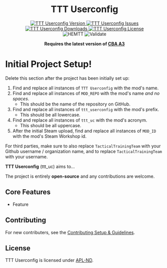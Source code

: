 <!-- If you want to make changes to this README, you need to also modify the README.md in the docs folder as well -->

<h1 align="center">TTT Userconfig</h1>
<p align="center">
    <a href="https://github.com/TacticalTrainingTeam/MOD_REPO/releases/latest">
        <img src="https://img.shields.io/badge/Version-0.0.0-blue?style=flat-square" alt="TTT Userconfig Version">
    </a>
    <a href="https://github.com/TacticalTrainingTeam/MOD_REPO/issues">
        <img src="https://img.shields.io/github/issues-raw/TacticalTrainingTeam/MOD_REPO.svg?style=flat-square&label=Issues" alt="TTT Userconfig Issues">
    </a>
    <a href="https://steamcommunity.com/sharedfiles/filedetails/?id=MOD_ID">
        <img src="https://img.shields.io/steam/downloads/MOD_ID.svg?style=flat-square&label=Downloads" alt="TTT Userconfig Downloads">
    </a>
    <a href="https://github.com/TacticalTrainingTeam/MOD_REPO/blob/master/LICENSE">
        <img src="https://img.shields.io/badge/License-APL ND-red?style=flat-square" alt="TTT Userconfig License">
    </a>
    <br>
    <img src="https://img.shields.io/github/actions/workflow/status/TacticalTrainingTeam/MOD_REPO/hemtt.yml?style=flat-square&label=HEMTT" alt="HEMTT">
    <img src="https://img.shields.io/github/actions/workflow/status/TacticalTrainingTeam/MOD_REPO/arma.yml?style=flat-square&label=Validate" alt="Validate">
</p>

<p align="center">
    <b>Requires the latest version of <a href="https://github.com/CBATeam/CBA_A3/releases/latest">CBA A3</a></b>
</p>

# Initial Project Setup!
Delete this section after the project has been initially set up:
1. Find and replace all instances of `TTT Userconfig` with the mod's name.
2. Find and replace all instances of `MOD_REPO` with the mod's name *and no spaces*.
   - This should be the name of the repository on GitHub.
3. Find and replace all instances of `ttt_userconfig` with the mod's prefix.
   - This should be all lowercase.
4. Find and replace all instances of `ttt_uc` with the mod's acronym.
   - This should be all uppercase.
5. After the initial Steam upload, find and replace all instances of `MOD_ID` with the mod's Steam Workshop id.

For third parties, make sure to also replace `TacticalTrainingTeam` with your Github username / organization name, and to replace `TacticalTrainingTeam` with your username.

**TTT Userconfig** (ttt_uc) aims to...

The project is entirely **open-source** and any contributions are welcome.

## Core Features
- Feature

## Contributing
For new contributers, see the [Contributing Setup & Guidelines](./.github/CONTRIBUTING.md).

## License
TTT Userconfig is licensed under [APL-ND](./LICENSE.md).
